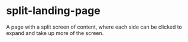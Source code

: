 # split-landing-page
A page with a split screen of content, where each side can be clicked to expand and take up more of the screen.
